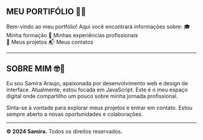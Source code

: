 ## MEU PORTIFÓLIO 🚀😊

Bem-vindo ao meu portfólio! Aqui você encontrará informações sobre:
🎓 Minha formação
💼 Minhas experiências profissionais  
🚧 Meus projetos 
📬 Meus contatos 

---------------

## SOBRE MIM 🤓👻

Eu sou Samira Araujo, apaixonada por desenvolvimento web e design de interface. 
Atualmente, estou focada em JavaScript. Este é o meu espaço digital onde compartilho um pouco sobre minha jornada profissional.

Sinta-se à vontade para explorar meus projetos e entrar em contato. Estou sempre aberto a novas oportunidades e colaborações.

---------------

**© 2024 Samira.** Todos os direitos reservados.
